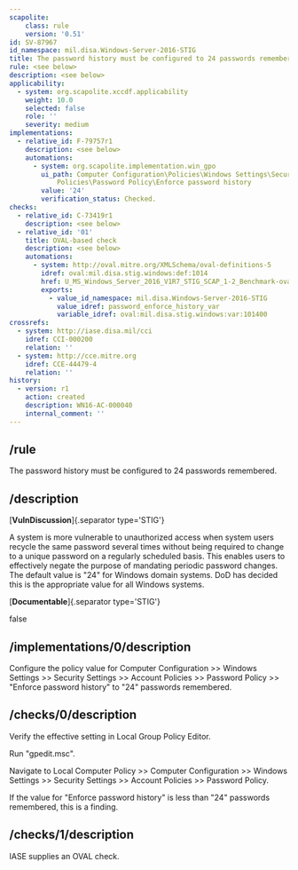 ```yaml
---
scapolite:
    class: rule
    version: '0.51'
id: SV-87967
id_namespace: mil.disa.Windows-Server-2016-STIG
title: The password history must be configured to 24 passwords remembered.
rule: <see below>
description: <see below>
applicability:
  - system: org.scapolite.xccdf.applicability
    weight: 10.0
    selected: false
    role: ''
    severity: medium
implementations:
  - relative_id: F-79757r1
    description: <see below>
    automations:
      - system: org.scapolite.implementation.win_gpo
        ui_path: Computer Configuration\Policies\Windows Settings\Security Settings\Account
            Policies\Password Policy\Enforce password history
        value: '24'
        verification_status: Checked.
checks:
  - relative_id: C-73419r1
    description: <see below>
  - relative_id: '01'
    title: OVAL-based check
    description: <see below>
    automations:
      - system: http://oval.mitre.org/XMLSchema/oval-definitions-5
        idref: oval:mil.disa.stig.windows:def:1014
        href: U_MS_Windows_Server_2016_V1R7_STIG_SCAP_1-2_Benchmark-oval.xml
        exports:
          - value_id_namespace: mil.disa.Windows-Server-2016-STIG
            value_idref: password_enforce_history_var
            variable_idref: oval:mil.disa.stig.windows:var:101400
crossrefs:
  - system: http://iase.disa.mil/cci
    idref: CCI-000200
    relation: ''
  - system: http://cce.mitre.org
    idref: CCE-44479-4
    relation: ''
history:
  - version: r1
    action: created
    description: WN16-AC-000040
    internal_comment: ''
---
```



## /rule

The password history must be configured to 24 passwords remembered.

## /description

[**VulnDiscussion**]{.separator type='STIG'}

A system is more vulnerable to unauthorized access when system users recycle the same password several times without being required to change to a unique password on a regularly scheduled basis. This enables users to effectively negate the purpose of mandating periodic password changes. The default value is "24" for Windows domain systems. DoD has decided this is the appropriate value for all Windows systems.

[**Documentable**]{.separator type='STIG'}

false

## /implementations/0/description

Configure the policy value for Computer Configuration >> Windows Settings >> Security Settings >> Account Policies >> Password Policy >> "Enforce password history" to "24" passwords remembered.

## /checks/0/description

Verify the effective setting in Local Group Policy Editor.

Run "gpedit.msc".

Navigate to Local Computer Policy >> Computer Configuration >> Windows Settings >> Security Settings >> Account Policies >> Password Policy.

If the value for "Enforce password history" is less than "24" passwords remembered, this is a finding.

## /checks/1/description

IASE supplies an OVAL check.
